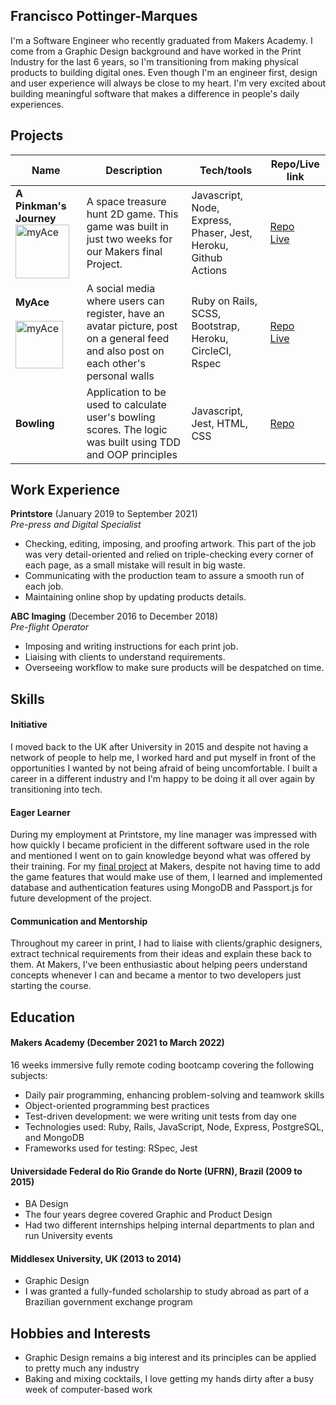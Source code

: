 ## Francisco Pottinger-Marques

I'm a Software Engineer who recently graduated from Makers Academy. I come from a Graphic Design background and have worked in the Print Industry for the last 6 years, so I'm transitioning from making physical products to building digital ones. Even though I'm an engineer first, design and user experience will always be close to my heart. I'm very excited about building meaningful software that makes a difference in people's daily experiences.

## Projects

| Name                         | Description       | Tech/tools        | Repo/Live link
| ---------------------------- | ----------------- | ----------------- | ----------------- |
| **A Pinkman's Journey** <a href="https://github.com/fpmrqs/A-Pinkmans-Journey"><img align="bottom" alt="myAce" width="86px" src="https://github.com/ravensears/A-Pinkmans-Journey/blob/main/src/sprites/logo.png?raw=true" /></a>           | A space treasure hunt 2D game. This game was built in just two weeks for our Makers final Project. | Javascript, Node, Express, Phaser, Jest, Heroku, Github Actions | [Repo](https://github.com/fpmrqs/A-Pinkmans-Journey)<br />[Live](https://lonely-hearts-club.herokuapp.com/game) |
| **MyAce** <br/><br/><a href ="https://github.com/fpmrqs/Team-myAce-acebook-rails-template"><img align="bottom" alt="myAce" width="76px" src="https://myace.herokuapp.com/images/myace_logo_v2.svg" /></a> | A social media where users can register, have an avatar picture, post on a general feed and also post on each other's personal walls | Ruby on Rails, SCSS, Bootstrap, Heroku, CircleCI, Rspec             | [Repo](https://github.com/fpmrqs/Team-myAce-acebook-rails-template)<br />[Live](https://myace.herokuapp.com) |
| **Bowling** | Application to be used to calculate user's bowling scores. The logic was built using TDD and OOP principles | Javascript, Jest, HTML, CSS | [Repo](https://github.com/fpmrqs/bowling-score) |

## Work Experience

**Printstore** (January 2019 to September 2021)  
_Pre-press and Digital Specialist_

- Checking, editing, imposing, and proofing artwork. This part of the job was very detail-oriented and relied on triple-checking every corner of each page, as a small mistake will result in big waste.
- Communicating with the production team to assure a smooth run of each job. 
- Maintaining online shop by updating products details.

**ABC Imaging** (December 2016 to December 2018)  
_Pre-flight Operator_

- Imposing and writing instructions for each print job.
- Liaising with clients to understand requirements.
- Overseeing workflow to make sure products will be despatched on time.

## Skills

#### Initiative

I moved back to the UK after University in 2015 and despite not having a network of people to help me, I worked hard and put myself in front of the opportunities I wanted by not being afraid of being uncomfortable. I built a career in a different industry and I'm happy to be doing it all over again by transitioning into tech.

#### Eager Learner
During my employment at Printstore, my line manager was impressed with how quickly I became proficient in the different software used in the role and mentioned I went on to gain knowledge beyond what was offered by their training. For my [final project](https://github.com/ravensears/RPG-Game) at Makers, despite not having time to add the game features that would make use of them, I learned and implemented database and authentication features using MongoDB and Passport.js for future development of the project.

#### Communication and Mentorship
Throughout my career in print, I had to liaise with clients/graphic designers, extract technical requirements from their ideas and explain these back to them. At Makers, I've been enthusiastic about helping peers understand concepts whenever I can and became a mentor to two developers just starting the course.

## Education

#### Makers Academy (December 2021 to March 2022)
16 weeks immersive fully remote coding bootcamp covering the following subjects:
- Daily pair programming, enhancing problem-solving and teamwork skills
- Object-oriented programming best practices
- Test-driven development: we were writing unit tests from day one
- Technologies used: Ruby, Rails, JavaScript, Node, Express, PostgreSQL, and MongoDB
- Frameworks used for testing: RSpec, Jest

#### Universidade Federal do Rio Grande do Norte (UFRN), Brazil (2009 to 2015)

- BA Design
- The four years degree covered Graphic and Product Design
- Had two different internships helping internal departments to plan and run University events

#### Middlesex University, UK (2013 to 2014)

- Graphic Design
- I was granted a fully-funded scholarship to study abroad as part of a Brazilian government exchange program

## Hobbies and Interests

- Graphic Design remains a big interest and its principles can be applied to pretty much any industry
- Baking and mixing cocktails, I love getting my hands dirty after a busy week of computer-based work
